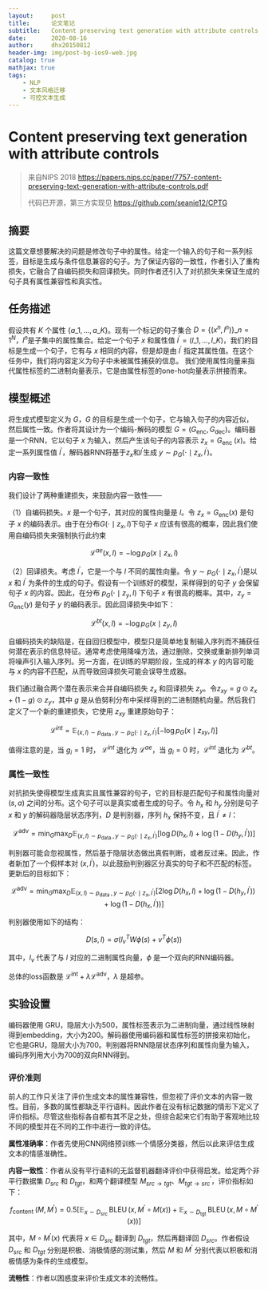 ```yaml
---
layout:     post
title:      论文笔记
subtitle:   Content preserving text generation with attribute controls
date:       2020-08-16
author:     dhx20150812
header-img: img/post-bg-ios9-web.jpg
catalog: true
mathjax: true
tags:
    - NLP
    - 文本风格迁移
    - 可控文本生成
---
```


# Content preserving text generation with attribute controls

>   来自NIPS 2018 https://papers.nips.cc/paper/7757-content-preserving-text-generation-with-attribute-controls.pdf
>
>   代码已开源，第三方实现见 https://github.com/seanie12/CPTG

## 摘要

这篇文章想要解决的问题是修改句子中的属性。给定一个输入的句子和一系列标签，目标是生成与条件信息兼容的句子。为了保证内容的一致性，作者引入了重构损失，它融合了自编码损失和回译损失。同时作者还引入了对抗损失来保证生成的句子具有属性兼容性和真实性。

## 任务描述

假设共有 $K$ 个属性 $\left\{a\_{1}, \ldots, a\_{K}\right\}$。现有一个标记的句子集合 $D=\left\{\left(x^{n}, l^{n}\right)\right\}\_{n=1}^{N}$，$ l^n$是子集中的属性集合。给定一个句子 $x$ 和属性值 $l^{\prime}=\left(l\_{1}, \ldots, l\_{K}\right)$，我们的目标是生成一个句子，它有与 $x$ 相同的内容，但是却是由 $l^{\prime}$ 指定其属性值。在这个任务中，我们将内容定义为句子中未被属性捕获的信息。 我们使用属性向量来指代属性标签的二进制向量表示，它是由属性标签的one-hot向量表示拼接而来。

## 模型概述

将生成式模型定义为 $G$，$G$ 的目标是生成一个句子，它与输入句子的内容近似，然后属性一致。作者将其设计为一个编码-解码的模型 $G=\left(G_{\mathrm{enc}}, G_{\mathrm{dec}}\right)$。编码器是一个RNN，它以句子 $x$ 为输入，然后产生该句子的内容表示 $z_{x}=G_{\text {enc }}(x)$。给定一系列属性值 $l^{\prime}$，解码器RNN将基于$z_x$和$l^{\prime}$生成 $y \sim p_{G}\left(\cdot \mid z_{x}, l^{\prime}\right)$。

### 内容一致性

我们设计了两种重建损失，来鼓励内容一致性——

（1）自编码损失。$x$ 是一个句子，其对应的属性向量是 $l$。令 $z_{x}=G_{\mathrm{enc}}(x)$ 是句子 $x$ 的编码表示。由于在分布$G\left(\cdot \mid z_{x}, l\right)$下句子 $x$ 应该有很高的概率，因此我们使用自编码损失来强制执行此约束

$$
\mathcal{L}^{a e}(x, l)=-\log p_{G}\left(x \mid z_{x}, l\right)
$$

（2）回译损失。考虑 $l^{\prime}$，它是一个与 $l$ 不同的属性向量。令 $y \sim p_{G}\left(\cdot \mid z_{x}, l^{\prime}\right)$是以 $x$ 和 $l^{\prime}$ 为条件的生成的句子。假设有一个训练好的模型，采样得到的句子 $y$ 会保留句子 $x$ 的内容。因此，在分布 $p_{G}\left(\cdot \mid z_{y}, l\right)$ 下句子 $x$ 有很高的概率。其中，$z_{y}=G_{\mathrm{enc}}(y)$ 是句子 $y$ 的编码表示。因此回译损失中如下：

$$
\mathcal{L}^{b t}(x, l)=-\log p_{G}\left(x \mid z_{y}, l\right)
$$

自编码损失的缺陷是，在自回归模型中，模型只是简单地复制输入序列而不捕获任何潜在表示的信息特征。通常考虑使用降噪方法，通过删除，交换或重新排列单词将噪声引入输入序列。另一方面，在训练的早期阶段，生成的样本 $y$ 的内容可能与 $x$ 的内容不匹配，从而导致回译损失可能会误导生成器。

我们通过融合两个潜在表示来合并自编码损失 $z_{x}$ 和回译损失 $z_{y}$。令$z_{x y}=g \odot z_{x}+(1-g) \odot z_{y}$，其中 $g$ 是从伯努利分布中采样得到的二进制随机向量。然后我们定义了一个新的重建损失，它使用 $z_{xy}$ 重建原始句子：

$$
\mathcal{L}^{i n t}=\mathbb{E}_{(x, l) \sim p_{\text {data }}, y \sim p_{G}\left(\cdot \mid z_{x}, l^{\prime}\right)}\left[-\log p_{G}\left(x \mid z_{x y}, l\right)\right]
$$

值得注意的是，当 $g_i=1$ 时， $\mathcal{L}^{i n t}$ 退化为 $\mathcal{L}^{a e}$，当 $g_i=0$ 时，$\mathcal{L}^{i n t}$ 退化为 $\mathcal{L}^{bt}$。

### 属性一致性

对抗损失使得模型生成真实且属性兼容的句子，它的目标是匹配句子和属性向量对 $(s,a)$ 之间的分布。这个句子可以是真实或者生成的句子。令 $h_x$ 和 $h_y$ 分别是句子 $x$ 和 $y$ 的解码器隐层状态序列，$D$ 是判别器，序列 $h_x$ 保持不变，且 $l^{\prime} \neq l$：

$$
\mathcal{L}^{\mathrm{adv}}=\min _{G} \max _{D} \mathbb{E}_{(x, l) \sim p_{\text {data }}, y \sim p_{G}\left(\cdot \mid z_{x}, l^{\prime}\right)}\left[\log D\left(h_{x}, l\right)+\log \left(1-D\left(h_{y}, l^{\prime}\right)\right)\right]
$$

判别器可能会忽视属性，然后基于隐层状态做出真假判断，或者反过来。因此，作者新加了一个假样本对 $(x,l^{\prime})$，以此鼓励判别器区分真实的句子和不匹配的标签。更新后的目标如下：

$$
\mathcal{L}^{\mathrm{adv}}=\min _{G} \max _{D} \mathbb{E}_{(x, l) \sim p_{\text {data }}, y \sim p_{G}\left(\cdot \mid z_{x}, l^{\prime}\right)}\left[2 \log D\left(h_{x}, l\right)+\log \left(1-D\left(h_{y}, l^{\prime}\right)\right)+\log \left(1-D\left(h_{x}, l^{\prime}\right)\right)\right]
$$

判别器使用如下的结构：

$$
D(s, l)=\sigma\left(l_{v}^{T} W \phi(s)+v^{T} \phi(s)\right)
$$

其中，$l_v$ 代表了与 $l$ 对应的二进制属性向量，$\phi$ 是一个双向的RNN编码器。

总体的loss函数是 $\mathcal{L}^{\mathrm{int}}+\lambda \mathcal{L}^{\mathrm{adv}}$，$\lambda$ 是超参。

## 实验设置

编码器使用 GRU，隐层大小为500，属性标签表示为二进制向量，通过线性映射得到embedding，大小为200。解码器使用编码器和属性标签的拼接来初始化，它也是GRU，隐层大小为700。判别器将RNN隐层状态序列和属性向量为输入，编码序列用大小为700的双向RNN得到。

### 评价准则

前人的工作只关注了评价生成文本的属性兼容性，但忽视了评价文本的内容一致性。目前，多数的属性都缺乏平行语料。因此作者在没有标记数据的情形下定义了评价指标。尽管这些指标各自都有其不足之处，但综合起来它们有助于客观地比较不同的模型并在不同的工作中进行一致的评估。

**属性准确率**：作者先使用CNN网络预训练一个情感分类器，然后以此来评估生成文本的情感准确性。

**内容一致性**：作者从没有平行语料的无监督机器翻译评价中获得启发。给定两个非平行数据集 $D_{src}$ 和 $D_{tgt}$，和两个翻译模型 $M_{s r c \rightarrow t g t}$、$M_{t g t \rightarrow s r c}^{\prime}$，评价指标如下：

$$
f_{\text {content }}\left(M, M^{\prime}\right)=0.5\left[\mathbb{E}_{x \sim D_{\text {src }}} \operatorname{BLEU}\left(x, M^{\prime} \circ M(x)\right)+\mathbb{E}_{x \sim D_{\text {tgt }}} \operatorname{BLEU}\left(x, M \circ M^{\prime}(x)\right)\right]
$$

其中，$M \circ M^{\prime}(x)$ 代表将 $x \in D_{src}$ 翻译到 $D_{tgt}$，然后再翻译回 $D_{src}$。作者假设 $D_{src}$ 和 $D_{tgt}$ 分别是积极、消极情感的测试集，然后 $M$ 和 $M^{\prime}$ 分别代表以积极和消极情感为条件的生成模型。

**流畅性**：作者以困惑度来评价生成文本的流畅性。
